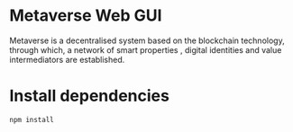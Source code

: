 # Metaverse Web GUI

Metaverse is a decentralised system based on the blockchain technology, 
through which, a network of smart properties , digital identities and value intermediators are established.

# Install dependencies
```bash
npm install
```
